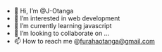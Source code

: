 - 👋 Hi, I’m @J-Otanga
- 👀 I’m interested in web development
- 🌱 I’m currently learning javascript
- 💞️ I’m looking to collaborate on ...
- 📫 How to reach me @furahaotanga@gmail.com

<!---
J-Otanga/J-Otanga is a ✨ special ✨ repository because its `README.md` (this file) appears on your GitHub profile.
You can click the Preview link to take a look at your changes.
--->
